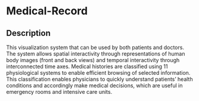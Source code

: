 # Medical-Record
## Description
This visualization system that can be used by both patients and doctors. The system allows spatial interactivity through representations of human body images (front and back views) and temporal interactivity through interconnected time axes. Medical histories are classified using 11 physiological systems to enable efficient browsing of selected information. This classification enables physicians to quickly understand patients’ health conditions and accordingly make medical decisions, which are useful in emergency rooms and intensive care units.

